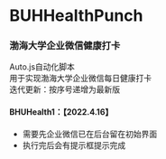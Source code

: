 # BUHHealthPunch
### 渤海大学企业微信健康打卡
Auto.js自动化脚本  
用于实现渤海大学企业微信每日健康打卡  
迭代更新：按序号递增为最新版  
#### BHUHealth1：【2022.4.16】  
- 需要先企业微信已在后台留在初始界面  
- 执行完后会有提示框提示完成
